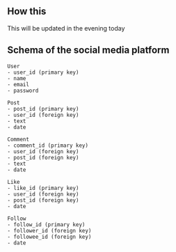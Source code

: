 ## How this

This will be updated in the evening today


## Schema of the social media platform
```text
User
- user_id (primary key)
- name
- email
- password

Post
- post_id (primary key)
- user_id (foreign key)
- text
- date

Comment
- comment_id (primary key)
- user_id (foreign key)
- post_id (foreign key)
- text
- date

Like
- like_id (primary key)
- user_id (foreign key)
- post_id (foreign key)
- date

Follow
- follow_id (primary key)
- follower_id (foreign key)
- followee_id (foreign key)
- date
```
